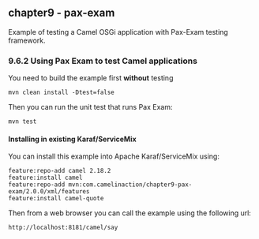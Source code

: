 chapter9 - pax-exam
-------------------

Example of testing a Camel OSGi application with Pax-Exam testing framework.

### 9.6.2 Using Pax Exam to test Camel applications

You need to build the example first **without** testing

    mvn clean install -Dtest=false

Then you can run the unit test that runs Pax Exam:

    mvn test

#### Installing in existing Karaf/ServiceMix

You can install this example into Apache Karaf/ServiceMix using:

    feature:repo-add camel 2.18.2
    feature:install camel
    feature:repo-add mvn:com.camelinaction/chapter9-pax-exam/2.0.0/xml/features
    feature:install camel-quote

Then from a web browser you can call the example using the following url:

    http://localhost:8181/camel/say


